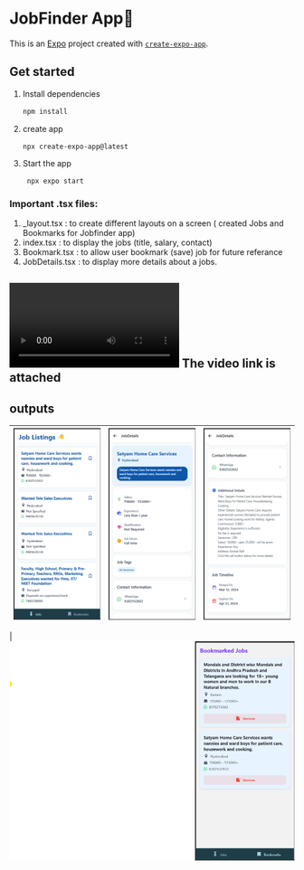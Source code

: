 # JobFinder App👋

This is an [Expo](https://expo.dev) project created with [`create-expo-app`](https://www.npmjs.com/package/create-expo-app).

## Get started

1. Install dependencies

   ```bash
   npm install
   ```
2. create app
   ```
   npx create-expo-app@latest
   ```
3. Start the app

   ```
    npx expo start
   ```

### Important .tsx files:
1. _layout.tsx : to create different layouts on a screen ( created Jobs and Bookmarks for Jobfinder app)
2. index.tsx : to display the jobs (title, salary, contact)
3. Bookmark.tsx : to allow user bookmark (save) job for future referance
4. JobDetails.tsx : to display more details about a jobs.

## ![Demo Video](https://github.com/r-ajputankit/LokalApp/blob/main/demo_video.mp4) The video link is attached

## outputs 
| ![Jobs Screen](https://github.com/r-ajputankit/LokalApp/blob/main/assets/images/jobs1.png) | ![Jobs Screen](https://github.com/r-ajputankit/LokalApp/blob/main/assets/images/jobdetail1.png) | ![Jobs Screen](https://github.com/r-ajputankit/LokalApp/blob/main/assets/images/jobdetail2.png) |
|-------------------------|-------------------------|-------------------------|

| ![Jobs Screen](https://github.com/r-ajputankit/LokalApp/blob/main/assets/images/bookmark.png)

